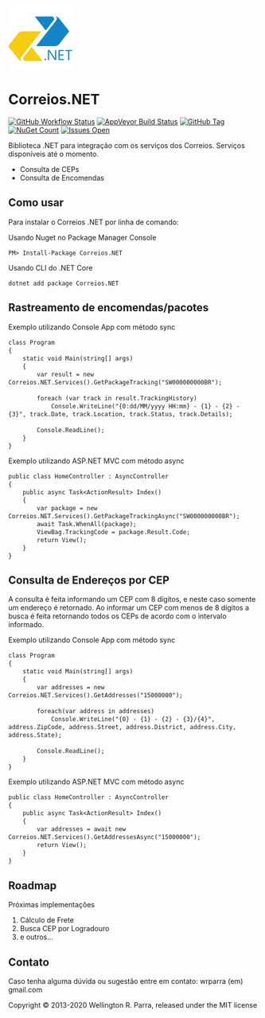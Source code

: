![Correios.NET](./src/Correios.NET/icon.png)

# Correios.NET

[![GitHub Workflow Status](https://img.shields.io/github/workflow/status/wrparra/Correios.NET/.NET%20Core?logo=github&style=flat-square)](https://github.com/wrparra/Correios.NET/actions)
[![AppVeyor Build Status](https://img.shields.io/appveyor/build/wrparra/correios-net?logo=appveyor&style=flat-square)](https://ci.appveyor.com/project/wrparra/correios-net)
[![GitHub Tag](https://img.shields.io/github/tag/wrparra/Correios.NET.svg?style=flat-square)](https://github.com/wrparra/Correios.NET/releases)
[![NuGet Count](https://img.shields.io/nuget/dt/Correios.NET.svg?style=flat-square)](https://www.nuget.org/packages/Correios.NET/)
[![Issues Open](https://img.shields.io/github/issues/wrparra/Correios.NET.svg?style=flat-square)](https://github.com/wrparra/Correios.NET/issues)

Biblioteca .NET para integração com os serviços dos Correios.
Serviços disponíveis até o momento.
- Consulta de CEPs
- Consulta de Encomendas

## Como usar

Para instalar o Correios .NET por linha de comando:

Usando Nuget no Package Manager Console

	PM> Install-Package Correios.NET
    
Usando CLI do .NET Core

    dotnet add package Correios.NET

## Rastreamento de encomendas/pacotes

Exemplo utilizando Console App com método sync

	class Program
    {
        static void Main(string[] args)
        {
            var result = new Correios.NET.Services().GetPackageTracking("SW000000000BR");

            foreach (var track in result.TrackingHistory)
                Console.WriteLine("{0:dd/MM/yyyy HH:mm} - {1} - {2} - {3}", track.Date, track.Location, track.Status, track.Details);

            Console.ReadLine();
        }
    }
	
Exemplo utilizando ASP.NET MVC com método async

	public class HomeController : AsyncController
    {
        public async Task<ActionResult> Index()
        {
            var package = new Correios.NET.Services().GetPackageTrackingAsync("SW000000000BR");
            await Task.WhenAll(package);
            ViewBag.TrackingCode = package.Result.Code;
            return View();
        }
    }

## Consulta de Endereços por CEP

A consulta é feita informando um CEP com 8 dígitos, e neste caso somente um endereço é retornado.
Ao informar um CEP com menos de 8 dígitos a busca é feita retornando todos os CEPs de acordo com o intervalo informado.

Exemplo utilizando Console App com método sync

	class Program
    {
        static void Main(string[] args)
        {
            var addresses = new Correios.NET.Services().GetAddresses("15000000");

            foreach(var address in addresses)
                Console.WriteLine("{0} - {1} - {2} - {3}/{4}", address.ZipCode, address.Street, address.District, address.City, address.State);
            
            Console.ReadLine();
        }
    }
	
Exemplo utilizando ASP.NET MVC com método async

	public class HomeController : AsyncController
    {
        public async Task<ActionResult> Index()
        {
            var addresses = await new Correios.NET.Services().GetAddressesAsync("15000000");            
            return View();
        }
    }

	
## Roadmap

Próximas implementações

1. Cálculo de Frete
2. Busca CEP por Logradouro
3. e outros...
	
## Contato

Caso tenha alguma dúvida ou sugestão entre em contato: wrparra (em) gmail.com

Copyright © 2013-2020 Wellington R. Parra, released under the MIT license